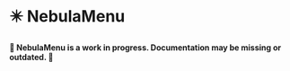 # :eight_pointed_black_star: NebulaMenu

**:construction: NebulaMenu is a work in progress. Documentation may be missing or outdated. :construction:**
